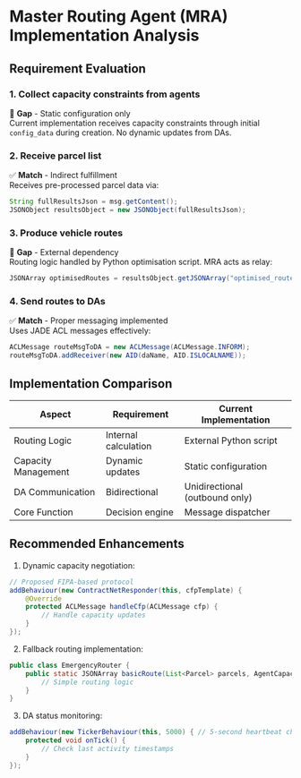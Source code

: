 # Master Routing Agent (MRA) Implementation Analysis

## Requirement Evaluation

### 1. Collect capacity constraints from agents
🚫 **Gap** - Static configuration only  
Current implementation receives capacity constraints through initial `config_data` during creation. No dynamic updates from DAs.

### 2. Receive parcel list
✅ **Match** - Indirect fulfillment  
Receives pre-processed parcel data via:
```java
String fullResultsJson = msg.getContent();
JSONObject resultsObject = new JSONObject(fullResultsJson);
```

### 3. Produce vehicle routes
🚫 **Gap** - External dependency  
Routing logic handled by Python optimisation script. MRA acts as relay:
```java
JSONArray optimisedRoutes = resultsObject.getJSONArray("optimised_routes");
```

### 4. Send routes to DAs
✅ **Match** - Proper messaging implemented  
Uses JADE ACL messages effectively:
```java
ACLMessage routeMsgToDA = new ACLMessage(ACLMessage.INFORM);
routeMsgToDA.addReceiver(new AID(daName, AID.ISLOCALNAME));
```

## Implementation Comparison

| Aspect              | Requirement              | Current Implementation       |
|----------------------|--------------------------|------------------------------|
| Routing Logic        | Internal calculation     | External Python script       |
| Capacity Management  | Dynamic updates          | Static configuration         |
| DA Communication     | Bidirectional            | Unidirectional (outbound only) |
| Core Function        | Decision engine          | Message dispatcher           |

## Recommended Enhancements

1. Dynamic capacity negotiation:
```java
// Proposed FIPA-based protocol
addBehaviour(new ContractNetResponder(this, cfpTemplate) {
    @Override
    protected ACLMessage handleCfp(ACLMessage cfp) {
        // Handle capacity updates
    }
});
```

2. Fallback routing implementation:
```java
public class EmergencyRouter {
    public static JSONArray basicRoute(List<Parcel> parcels, AgentCapacity capacity) {
        // Simple routing logic
    }
}
```

3. DA status monitoring:
```java
addBehaviour(new TickerBehaviour(this, 5000) { // 5-second heartbeat check
    protected void onTick() {
        // Check last activity timestamps
    }
});
```
